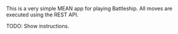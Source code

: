 This is a very simple MEAN app for playing Battleship. All moves are executed using the REST API.


TODO: Show instructions.
